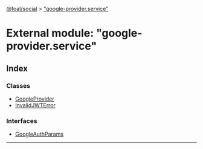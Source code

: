 [@foal/social](../README.md) > ["google-provider.service"](../modules/_google_provider_service_.md)

# External module: "google-provider.service"

## Index

### Classes

* [GoogleProvider](../classes/_google_provider_service_.googleprovider.md)
* [InvalidJWTError](../classes/_google_provider_service_.invalidjwterror.md)

### Interfaces

* [GoogleAuthParams](../interfaces/_google_provider_service_.googleauthparams.md)

---

